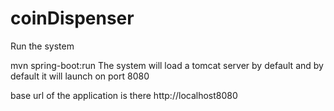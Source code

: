 # coinDispenser
Run the system 

mvn spring-boot:run
The system will load a tomcat server by default and by default it will launch on port 8080

base url of the application is there http://localhost8080


